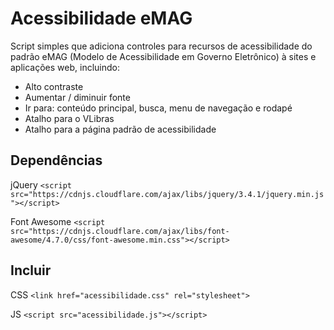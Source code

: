 # Acessibilidade eMAG

Script simples que adiciona controles para recursos de acessibilidade do padrão eMAG (Modelo de Acessibilidade em Governo Eletrônico) à sites e aplicações web, incluindo:

-   Alto contraste
-   Aumentar / diminuir fonte
-   Ir para: conteúdo principal, busca, menu de navegação e rodapé
-   Atalho para o VLibras
-   Atalho para a página padrão de acessibilidade

## Dependências

jQuery  `<script src="https://cdnjs.cloudflare.com/ajax/libs/jquery/3.4.1/jquery.min.js"></script>`

Font Awesome  `<script src="https://cdnjs.cloudflare.com/ajax/libs/font-awesome/4.7.0/css/font-awesome.min.css"></script>`

## Incluir

CSS  `<link href="acessibilidade.css" rel="stylesheet">`

JS  `<script src="acessibilidade.js"></script>`
